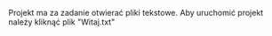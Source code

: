 Projekt ma za zadanie otwierać pliki tekstowe. 
Aby uruchomić projekt należy kliknąć plik "Witaj.txt"
